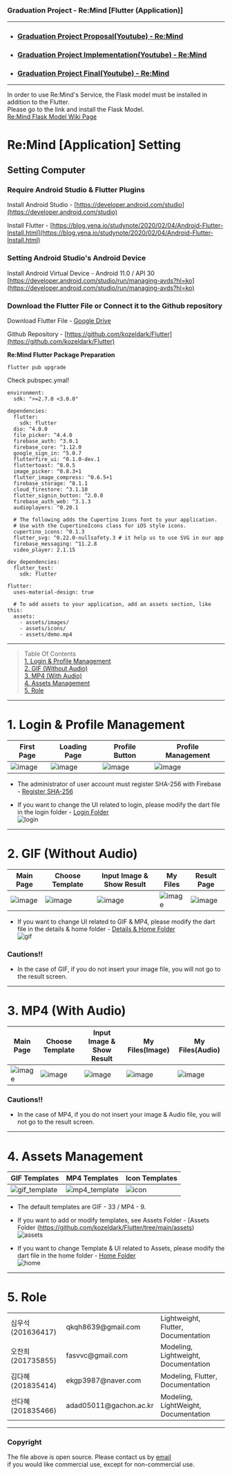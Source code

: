 ### Graduation Project - Re:Mind [Flutter (Application)]
***

* ### [Graduation Project Proposal(Youtube) - Re:Mind](https://youtu.be/V59beXzW11Y)
* ### [Graduation Project Implementation(Youtube) - Re:Mind](https://youtu.be/JECVPx8Vpys)
* ### [Graduation Project Final(Youtube) - Re:Mind]()

***
In order to use Re:Mind's Service, the Flask model must be installed in addition to the Flutter. <br>
Please go to the link and install the Flask Model. <br>
[Re:Mind Flask Model Wiki Page](https://github.com/dntjr41/Graduation_project/wiki)

# Re:Mind [Application] Setting

## Setting Computer

### Require Android Studio & Flutter Plugins

Install Android Studio - 
[https://developer.android.com/studio](https://developer.android.com/studio)

Install Flutter - 
[https://blog.yena.io/studynote/2020/02/04/Android-Flutter-Install.html](https://blog.yena.io/studynote/2020/02/04/Android-Flutter-Install.html)

### Setting Android Studio's Android Device

Install Android Virtual Device - Android 11.0 / API 30 <br>
[https://developer.android.com/studio/run/managing-avds?hl=ko](https://developer.android.com/studio/run/managing-avds?hl=ko)
<br>

### Download the Flutter File or Connect it to the Github repository
Download Flutter File - [Google Drive](https://drive.google.com/file/d/1Dj7MCE-Nvn-5uekgMbEt7PTasAuiyvjv/view?usp=sharing)

Github Repository - [https://github.com/kozeldark/Flutter](https://github.com/kozeldark/Flutter)


**Re:Mind Flutter Package Preparation**
```
flutter pub upgrade
```

Check pubspec.ymal!
```
environment:
  sdk: ">=2.7.0 <3.0.0"

dependencies:
  flutter:
    sdk: flutter
  dio: ^4.0.0
  file_picker: ^4.4.0
  firebase_auth: ^3.0.1
  firebase_core: ^1.12.0
  google_sign_in: ^5.0.7
  flutterfire_ui: ^0.1.0-dev.1
  fluttertoast: ^8.0.5
  image_picker: ^0.8.3+1
  flutter_image_compress: ^0.6.5+1
  firebase_storage: ^8.1.1
  cloud_firestore: ^3.1.10
  flutter_signin_button: ^2.0.0
  firebase_auth_web: ^3.1.3
  audioplayers: ^0.20.1

  # The following adds the Cupertino Icons font to your application.
  # Use with the CupertinoIcons class for iOS style icons.
  cupertino_icons: ^0.1.3
  flutter_svg: ^0.22.0-nullsafety.3 # it help us to use SVG in our app
  firebase_messaging: ^11.2.8
  video_player: 2.1.15

dev_dependencies:
  flutter_test:
    sdk: flutter

flutter:
  uses-material-design: true

  # To add assets to your application, add an assets section, like this:
  assets:
    - assets/images/
    - assets/icons/
    - assets/demo.mp4
```

***
> Table Of Contents <br>
> [1. Login & Profile Management](#1-login) <br>
> [2. GIF (Without Audio)](#2-gif) <br>
> [3. MP4 (With Audio)](#3-mp4) <br>
> [4. Assets Management](#4-assets) <br>
> [5. Role](#5-role) <br>

***
# 1. Login & Profile Management
| First Page | Loading Page | Profile Button | Profile Management |
| ---------- | ------------ | -------------- | ------------------ |
| ![image](https://user-images.githubusercontent.com/67234937/171089359-811f9891-7de9-487a-b48f-0541e759633b.png) | ![image](https://user-images.githubusercontent.com/67234937/171089374-8ba583f9-4fb0-4e9b-9c54-ee375567da90.png) | ![image](https://user-images.githubusercontent.com/67234937/171089573-6adf32b1-78ba-4209-b38c-5b4e07bb1239.png) | ![image](https://user-images.githubusercontent.com/67234937/171089588-4531a4ef-24ba-4ff9-bec6-2696129117c6.png) |

* The administrator of user account must register SHA-256 with Firebase - [Register SHA-256](https://geojun.tistory.com/61)

* If you want to change the UI related to login, please modify the dart file in the login folder - [Login Folder](https://github.com/kozeldark/Flutter/tree/main/lib/screens/login) <br> ![login](https://user-images.githubusercontent.com/67234937/171090333-0da723f8-bef5-45da-bf37-ff99bd058361.png)

***
# 2. GIF (Without Audio)
| Main Page | Choose Template | Input Image & Show Result | My Files | Result Page |
| --------- | --------------- | ------------------------- | -------- | ----------- |
| ![image](https://user-images.githubusercontent.com/67234937/171090793-9c5c750a-add7-4694-865a-4fa6f4c00cd8.png) | ![image](https://user-images.githubusercontent.com/67234937/171090783-5169eb6c-89e1-4e76-b4f8-d966bd9f9ca7.png) | ![image](https://user-images.githubusercontent.com/67234937/171090805-3ff6e299-15c4-41a2-a28d-926b475a4d6c.png) | ![image](https://user-images.githubusercontent.com/67234937/171090813-c76919d8-f4a0-4964-8533-5be67e2a2a87.png) | ![image](https://user-images.githubusercontent.com/67234937/171090826-3a12e5a8-76bd-403a-9b2b-1f98325b939f.png) |

* If you want to change UI related to GIF & MP4, please modify the dart file in the details & home folder - [Details & Home Folder](https://github.com/kozeldark/Flutter/tree/main/lib/screens) <br> ![gif](https://user-images.githubusercontent.com/67234937/171091407-a228222e-ee16-4cd4-a72c-7050c4cb6ace.png)

### Cautions!!
* In the case of GIF, if you do not insert your image file, you will not go to the result screen.

***
# 3. MP4 (With Audio)
| Main Page | Choose Template | Input Image & Show Result | My Files(Image) | My Files(Audio) |
| --------- | --------------- | ------------------------- | --------------- | --------------- |
| ![image](https://user-images.githubusercontent.com/67234937/171090975-74b8724f-597c-448c-9501-8313b35895c5.png) | ![image](https://user-images.githubusercontent.com/67234937/171093200-6b912b9f-151d-4d38-8f54-63946742b613.png) | ![image](https://user-images.githubusercontent.com/67234937/171091020-3015e4d6-0570-463f-8cc9-270234ed470d.png) | ![image](https://user-images.githubusercontent.com/67234937/171091033-cfbfd737-be48-4746-acf7-cf589a122db3.png) | ![image](https://user-images.githubusercontent.com/67234937/171091052-b6500513-5189-46c0-b70f-8f54f8752d93.png) | 

### Cautions!!
* In the case of MP4, if you do not insert your image & Audio file, you will not go to the result screen.

***
# 4. Assets Management
| GIF Templates | MP4 Templates | Icon Templates |
| ------------- | ------------- | -------------- |
| ![gif_template](https://user-images.githubusercontent.com/67234937/171092085-5db6c1ff-74d8-4775-901c-609dcdf8488f.png) | ![mp4_template](https://user-images.githubusercontent.com/67234937/171092094-bcb38839-e21f-4b54-ad67-cc40bd37bf04.png) | ![icon](https://user-images.githubusercontent.com/67234937/171092406-bd6760ca-457d-4b6d-8111-f761ee143e92.png) |

* The default templates are GIF - 33 / MP4 - 9.

* If you want to add or modify templates, see Assets Folder - [Assets Folder (https://github.com/kozeldark/Flutter/tree/main/assets) <br> ![assets](https://user-images.githubusercontent.com/67234937/171092653-f0394bb9-81a6-4b4b-8fa0-3a7ac8f662a7.png)

* If you want to change Template & UI related to Assets, please modify the dart file in the home folder - [Home Folder](https://github.com/kozeldark/Flutter/tree/main/lib/screens/home/components) <br> ![home](https://user-images.githubusercontent.com/67234937/171093911-ac6c4062-c219-4c14-bce1-773f98d93a23.png)

***
# 5. Role

<table>
<tr> <td>심우석(201636417)</td> <td>qkqh8639@gmail.com</td> <td>Lightweight, Flutter, Documentation</td> </tr>
<tr> <td>오찬희(201735855)</td> <td>fasvvc@gmail.com</td> <td>Modeling, Lightweight, Documentation</td> </tr>
<tr> <td>김다혜(201835414)</td> <td>ekgp3987@naver.com</td> <td>Modeling, Flutter, Documentation</td> </tr>
<tr> <td>선다혜(201835466)</td> <td>adad05011@gachon.ac.kr</td> <td>Modeling, LightWeight, Documentation</td> </tr>
</table>

***
### Copyright
The file above is open source. Please contact us by [email](qkqh8639@gmail.com) <br>
if you would like commercial use, except for non-commercial use.
